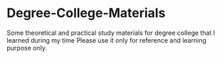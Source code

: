 # Degree-College-Materials
Some theoretical and practical study materials for degree college that I learned during my time 
Please use it only for reference and learning purpose only.
